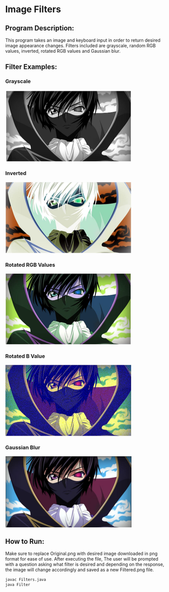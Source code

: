 # Image Filters

## Program Description: 
This program takes an image and keyboard input in order to return desired image appearance changes. Filters included are grayscale, random RGB values, inverted, rotated RGB values and Gaussian blur.

## Filter Examples:
### Grayscale
<img src="Example Pictures\Example 1.JPG" width="400" />

### Inverted
<img src="Example Pictures\Example 2.JPG" width="400" />

### Rotated RGB Values
<img src="Example Pictures\Example 3.JPG" width="400" />

### Rotated B Value
<img src="Example Pictures\Example 4.JPG" width="400" />

### Gaussian Blur
<img src="Example Pictures\Example 5.JPG" width="400" />

## How to Run:
Make sure to replace Original.png with desired image downloaded in png format for ease of use. After executing the file, The user will be prompted with a question asking what filter is desired and depending on the response, the image will change accordingly and saved as a new Filtered.png file.
```
javac Filters.java
java Filter
```

